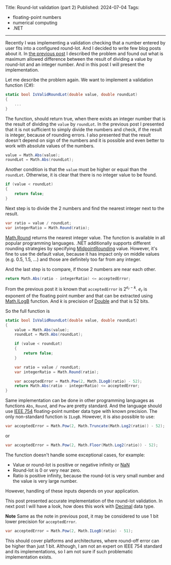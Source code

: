 Title: Round-lot validation (part 2)
Published: 2024-07-04
Tags:
- floating-point numbers
- numerical computing
- .NET
---
Recently I was implementing a validation checking that a number entered by user fits into a configured round-lot. And I decided to write few blog posts about it. In [the previous post](../06/round-lot-validation-part-1) I described the problem and found out what is maximum allowed difference between the result of dividing a value by round-lot and an integer number. And in this post I will present the implementation.

Let me describe the problem again. We want to implement a validation function (C#):

```csharp
static bool IsValidRoundLot(double value, double roundLot)
{
    ...
}
```

The function, should return true, when there exists an integer number that is the result of dividing the `value` by `roundLot`. In the previous post I presented that it is not sufficient to simply divide the numbers and check, if the result is integer, because of rounding errors. I also presented that the result doesn't depend on sign of the numbers and it is possible and even better to work with absolute values of the numbers.

```csharp
value = Math.Abs(value);
roundLot = Math.Abs(roundLot);
```

Another condition is that the `value` must be higher or equal than the `roundLot`. Otherwise, it is clear that there is no integer value to be found.

```csharp
if (value < roundLot)
{
    return false;
}
```

Next step is to divide the 2 numbers and find the nearest integer next to the result.

```csharp
var ratio = value / roundLot;
var integerRatio = Math.Round(ratio);
```

[Math.Round](https://learn.microsoft.com/en-us/dotnet/api/system.math.round#system-math-round(system-double)) returns the nearest integer value. The function is available in all popular programming languages. .NET additionally supports different rounding strategies by specifying [MidpointRounding](https://learn.microsoft.com/en-us/dotnet/api/system.midpointrounding) value. However, it's fine to use the default value, because it has impact only on middle values (e.g. 0.5, 1.5, ...) and those are definitely too far from any integer.

And the last step is to compare, if those 2 numbers are near each other.

```csharp
return Math.Abs(ratio - integerRatio) <= acceptedError;
```

From the previous post it is known that `acceptedError` is $2^{e_r-k}$. $e_r$ is exponent of the floating point number and that can be extracted using [Math.ILogB](https://learn.microsoft.com/en-us/dotnet/api/system.math.ilogb) function. And $k$ is precision of [Double](https://learn.microsoft.com/en-us/dotnet/fundamentals/runtime-libraries/system-double) and that is 52 bits.

So the full function is

```csharp
static bool IsValidRoundLot(double value, double roundLot)
{
    value = Math.Abs(value);
    roundLot = Math.Abs(roundLot);

    if (value < roundLot)
    {
        return false;
    }

    var ratio = value / roundLot;
    var integerRatio = Math.Round(ratio);

    var acceptedError = Math.Pow(2, Math.ILogB(ratio) - 52);
    return Math.Abs(ratio - integerRatio) <= acceptedError;
}
```

Same implementation can be done in other programming languages as functions `Abs`, `Round`, and `Pow` are pretty standard. And the language should use [IEEE 754](https://en.wikipedia.org/wiki/IEEE_754) floating-point number data type with known precision. The only non-standard function is `ILogB`. However, it is also possible to use:

```csharp
var acceptedError = Math.Pow(2, Math.Truncate(Math.Log2(ratio)) - 52);
```

or

```csharp
var acceptedError = Math.Pow(2, Math.Floor(Math.Log2(ratio)) - 52);
```

The function doesn't handle some exceptional cases, for example:

- Value or round-lot is positive or negative infinity or [NaN](https://learn.microsoft.com/en-us/dotnet/api/system.double.nan#system-double-nan)
- Round-lot is 0 or very near zero.
- Ratio is positive infinity, because the round-lot is very small number and the value is very large number.

However, handling of these inputs depends on your application.

This post presented accurate implementation of the round-lot validation. In next post I will have a look, how does this work with [Decimal](https://learn.microsoft.com/en-us/dotnet/api/system.decimal) data type.

**Note** Same as the note in previous post, it may be considered to use 1 bit lower precision for `acceptedError`.

```csharp
var acceptedError = Math.Pow(2, Math.ILogB(ratio) - 51);
```

This should cover platforms and architectures, where round-off error can be higher than just 1 bit. Although, I am not an expert on IEEE 754 standard and its implementations, so I am not sure if such problematic implementation exists.
